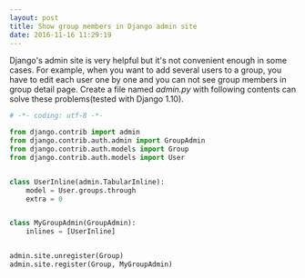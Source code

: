 ```yaml
---
layout: post
title: Show group members in Django admin site
date: 2016-11-16 11:29:19
---
```


Django's admin site is very helpful but it's not convenient enough in some cases.
For example, when you want to add several users to a group, you have to edit each
user one by one and you can not see group members in group detail page. Create a
file named *admin.py* with following contents can solve these problems(tested with
Django 1.10).

```python
# -*- coding: utf-8 -*-

from django.contrib import admin
from django.contrib.auth.admin import GroupAdmin
from django.contrib.auth.models import Group
from django.contrib.auth.models import User


class UserInline(admin.TabularInline):
    model = User.groups.through
    extra = 0


class MyGroupAdmin(GroupAdmin):
    inlines = [UserInline]


admin.site.unregister(Group)
admin.site.register(Group, MyGroupAdmin)
```
